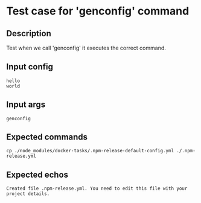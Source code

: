 # Test case for 'genconfig' command

## Description

Test when we call 'genconfig' it executes the correct command.

## Input config

    hello
    world

## Input args

    genconfig

## Expected commands

    cp ./node_modules/docker-tasks/.npm-release-default-config.yml ./.npm-release.yml

## Expected echos

    Created file .npm-release.yml. You need to edit this file with your project details.
